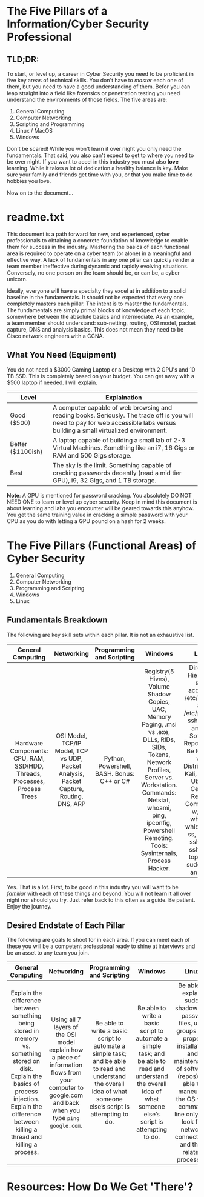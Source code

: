 # The Five Pillars of a Information/Cyber Security Professional

## TLD;DR:
To start, or level up, a career in Cyber Security you need to be proficient in five key areas of technical skills.  You don't have to *master* each one of them, but you need to have a good understanding of them.  Befor you can leap straight into a field like forensics or penetration testing you need understand the environments of those fields.  The five areas are:
1. General Computing
2. Computer Networking
3. Scripting and Programming
4. Linux / MacOS
5. Windows

Don't be scared! While you won't learn it over night you only need the fundamentals.  That said, you also can't expect to get to where you need to be over night.  If you want to accel in this industry you must also **love** learning.  While it takes a lot of dedication a healthy balance is key.  Make sure your family and friends get time with you, or that you make time to do hobbies you love.

Now on to the document...

# readme.txt
This document is a path forward for new, and experienced, cyber professionals to obtaining a concrete foundation of knowledge to enable them for success in the industry.  Mastering the basics of each functional area is required to operate on a cyber team (or alone) in a meaningful and effective way.  A lack of fundamentals in any one pillar can quickly render a team member ineffective during dynamic and rapidly evolving situations.  Conversely, no one person on the team should be, or can be, a cyber unicorn.

Ideally, everyone will have a specialty they excel at in addition to a solid baseline in the fundamentals.  It should not be expected that every one completely masters each pillar.  The intent is to master the fundamentals.  The fundamentals are simply primal blocks of knowledge of each topic; somewhere between the absolute basics and intermediate.  As an example, a team member should understand: sub-netting, routing, OSI model, packet capture, DNS and analysis basics.  This does not mean they need to be Cisco network engineers with a CCNA.

## What You Need (Equipment)

You do not need a $3000 Gaming Laptop or a Desktop with 2 GPU's and 10 TB SSD.  This is completely based on your budget.  You can get away with a $500 laptop if needed. I will explain.

|Level|Explaination|
|---|---|
|Good ($500)|A computer capable of web browsing and reading books. Seriously. The trade off is you will need to pay for web accessible labs versus building a small virtualized environment.|
|Better ($1100ish)|A laptop capable of building a small lab of 2-3 Virtual Machines. Something like an i7, 16 Gigs or RAM and 500 Gigs storage.|
|Best|The sky is the limit.  Something capable of cracking passwords decently (read a mid tier GPU), i9, 32 Gigs, and 1 TB storage.|

**Note**: A GPU is mentioned for password cracking.  You absolutely DO NOT NEED ONE to learn or level up cyber security.  Keep in mind this document is about learning and labs you encounter will be geared towards this anyhow.  You get the same training value in cracking a simple password with your CPU as you do with letting a GPU pound on a hash for 2 weeks.

# The Five Pillars (Functional Areas) of Cyber Security

1. General Computing
2. Computer Networking
3. Programming and Scripting
4. Windows
5. Linux

## Fundamentals Breakdown
The following are key skill sets within each pillar.  It is not an exhaustive list.

|General Computing|Networking|Programming and Scripting|Windows|Linux|
|:---:|:---:|:---:|:---:|:---:|
|Hardware Components: CPU, RAM, SSD/HDD, Threads, Processes, Process Trees|OSI Model, TCP/IP Model, TCP vs UDP, Packet Analysis, Packet Capture, Routing, DNS, ARP|Python, Powershell, BASH. Bonus: C++ or C#|Registry(5 Hives), Volume Shadow Copies, UAC, Memory Paging, .msi vs .exe, DLLs, RIDs, SIDs, Tokens, Network Profiles, Server vs. Workstation. Commands: Netstat, whoami, ping, ipconfig, Powershell Remoting. Tools: Sysinternals, Process Hacker.|Directory Hierarchy, sudo accounts, /etc/shadow and /etc/passwd, ssh, telnet and ftp.  Software Repositories.  Be Familiar with Distributions: Kali, Debian, Ubuntu, CentOS, RedHat.  Commands: w, find, whoami, which, who, ss, watch, ssh, lsof, ssh-add, top, htop, sudo, nano and vim.|

Yes.  That is a lot.  First, to be good in this industry you will want to be *familiar* with each of these things and beyond.  You will not learn it all over night nor should you try.  Just refer back to this often as a guide.  Be patient. Enjoy the journey.

## Desired Endstate of Each Pillar

The following are goals to shoot for in each area.  If you can meet each of these you will be a competent professional ready to shine at interviews and be an asset to any team you join.

|General Computing|Networking|Programming and Scripting|Windows|Linux|
|:---:|:---:|:---:|:---:|:---:|
|Explain the difference between something being stored in memory vs. something stored on disk. Explain the basics of process injection. Explain the difference between killing a thread and killing a process.|Using all 7 layers of the OSI model explain how a piece of information flows from your computer to google.com and back when you type `ping google.com`.|Be able to write a basic script to automate a simple task; and be able to read and understand the overall idea of what someone else’s script is attempting to do.|Be able to write a basic script to automate a simple task; and be able to read and understand the overall idea of what someone else’s script is attempting to do.|Be able to explain sudo, shadow and passwd files, user groups and proper installation and maintenance of software (repos).Be able to maneuver the OS with command line only and look for network connections and their related processes.|

# Resources:  How Do We Get 'There'?
